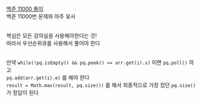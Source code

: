 [백준 11000 풀이](https://blog.naver.com/njhw20/222799918218)</br>
백준 11000번 문제와 아주 유사</br></br>

핵심은 모든 강의실을 사용해야한다는 것!</br>
따라서 우선순위큐를 사용해서 풀어야 한다</br></br>

만약 `while(!pq.isEmpty() && pq.peek() <= arr.get(i).s)` 이면 `pq.poll()` 하고</br>
`pq.add(arr.get(i).e)` 를 해야 한다</br>
`result = Math.max(result, pq.size())` 를 해서 최종적으로 가장 컸던 `pq.size()`가 정답이 된다
